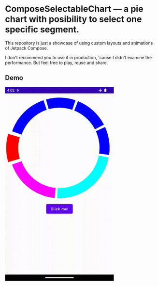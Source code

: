 # ComposeSelectableChart — a pie chart with posibility to select one specific segment.

This repository is just a showcase of using custom layouts and animations of Jetpack Compose.

I don't recommend you to use it in production, 'cause I didn't examine the performance.
But feel free to play, reuse and share.


## Demo
<img src="https://github.com/dm-uporov/ComposeSelectableChart/blob/master/demo.gif" width="360" height="640" />
